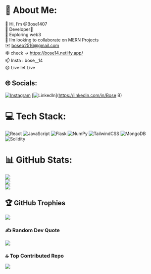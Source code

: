 # 💫 About Me:
👋 Hi, I’m @Bose1407<br> 👀 Developer🐺<br> 🌱 Exploring web3<br> 💞️ I’m looking to collaborate on MERN Projects<br> ✉️ boseb2516@gmail.com<br> 🕸️ check -> https://bose14.netlify.app/<br>📫 Insta : bose__14<br> 😄 Live let Live


## 🌐 Socials:
[![Instagram](https://img.shields.io/badge/Instagram-%23E4405F.svg?logo=Instagram&logoColor=white)](https://instagram.com/bose__14) [![LinkedIn](https://img.shields.io/badge/LinkedIn-%230077B5.svg?logo=linkedin&logoColor=white)](https://linkedin.com/in/Bose B) 

# 💻 Tech Stack:
![React](https://img.shields.io/badge/react-%2320232a.svg?style=for-the-badge&logo=react&logoColor=%2361DAFB) ![JavaScript](https://img.shields.io/badge/javascript-%23323330.svg?style=for-the-badge&logo=javascript&logoColor=%23F7DF1E) ![Flask](https://img.shields.io/badge/flask-%23000.svg?style=for-the-badge&logo=flask&logoColor=white) ![NumPy](https://img.shields.io/badge/numpy-%23013243.svg?style=for-the-badge&logo=numpy&logoColor=white) ![TailwindCSS](https://img.shields.io/badge/tailwindcss-%2338B2AC.svg?style=for-the-badge&logo=tailwind-css&logoColor=white) ![MongoDB](https://img.shields.io/badge/MongoDB-%234ea94b.svg?style=for-the-badge&logo=mongodb&logoColor=white) ![Solidity](https://img.shields.io/badge/Solidity-%23363636.svg?style=for-the-badge&logo=solidity&logoColor=white)
# 📊 GitHub Stats:
![](https://github-readme-stats.vercel.app/api?username=bose1407&theme=dark&hide_border=false&include_all_commits=true&count_private=true)<br/>
![](https://github-readme-streak-stats.herokuapp.com/?user=bose1407&theme=dark&hide_border=false)<br/>
![](https://github-readme-stats.vercel.app/api/top-langs/?username=bose1407&theme=dark&hide_border=false&include_all_commits=true&count_private=true&layout=compact)

## 🏆 GitHub Trophies
![](https://github-profile-trophy.vercel.app/?username=bose1407&theme=radical&no-frame=false&no-bg=false&margin-w=4)

### ✍️ Random Dev Quote
![](https://quotes-github-readme.vercel.app/api?type=vetical&theme=radical)

### 🔝 Top Contributed Repo
![](https://github-contributor-stats.vercel.app/api?username=bose1407&limit=5&theme=bear&combine_all_yearly_contributions=true)

<!-- Proudly created with GPRM ( https://gprm.itsvg.in ) -->
